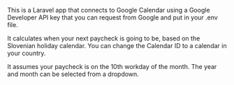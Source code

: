 This is a Laravel app that connects to Google Calendar using a Google Developer API key that you can request from Google and put in your .env file.

It calculates when your next paycheck is going to be, based on the Slovenian holiday calendar. You can change the Calendar ID to a calendar in your country.

It assumes your paycheck is on the 10th workday of the month. The year and month can be selected from a dropdown.
